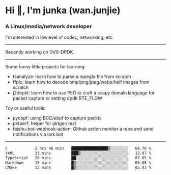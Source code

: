 
<h1 >Hi 👋, I'm junka (wan.junjie)</h1>
<h3 >A Linux/media/network developer</h3>


I'm interested in lowlevel of codec, networking, etc.


---

Recently working on OVS-DPDK.

---

Some funny little projects for learning:

- tsanalyze: learn how to parse a mpegts file from scratch 
- ffpic: learn how to decode bmp/png/jpeg/webp/heif images from scratch
- j2depkt: learn how to use PEG to craft a scapy domain language for packet capture or setting dpdk RTE_FLOW

Toy or useful tools:

- pycbpf: using BCC/ebpf to capture packts
- pktperf: helper for pktgen test
- feishu-bot-webhook-action: Github action monitor a repo and send notifications via lark bot

---

<!--START_SECTION:waka-->

```txt
C            2 hrs 46 mins   ████████████████▒░░░░░░░░   64.78 %
YAML         33 mins         ███▒░░░░░░░░░░░░░░░░░░░░░   12.97 %
TypeScript   20 mins         ██░░░░░░░░░░░░░░░░░░░░░░░   07.85 %
Markdown     15 mins         █▒░░░░░░░░░░░░░░░░░░░░░░░   05.88 %
CMake        13 mins         █▒░░░░░░░░░░░░░░░░░░░░░░░   05.43 %
```

<!--END_SECTION:waka-->
